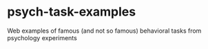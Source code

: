 psych-task-examples
===================

Web examples of famous (and not so famous) behavioral tasks from psychology experiments
